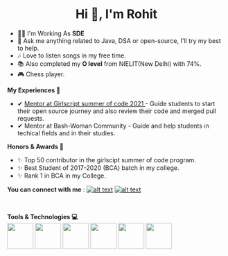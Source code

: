 <h1 align="center">Hi 👋, I'm Rohit</h1>


- 👨‍💻 I'm Working As **SDE** 
- 💬 Ask me anything related to Java, DSA or open-source, I'll try my best to help.
- 🎶 Love to listen songs in my free time.
- 📚 Also completed my **O level** from NIELIT(New Delhi) with 74%.
- 🎮 Chess player.


**My Experiences 🙌**
 - ✔ <a href="https://gssoc.girlscript.tech/" target="blank">Mentor at Girlscript summer of code 2021 </a>- Guide students to start their open source journey and also review their code and merged pull requests.
 - ✔ Mentor at Bash-Woman Community - Guide and help students in techical fields and in their studies.

**Honors & Awards 🏅**
 - ✨ Top 50 contributor in the girlscipt summer of code program.
 - ✨ Best Student of 2017-2020 (BCA) batch in my college.
 - ✨ Rank 1 in BCA in my College.

**You can connect with me** :
<a href="https://www.linkedin.com/in/rohit-kumar-srivastava-41b7b1187/"> ![alt text](https://img.shields.io/badge/-LinkedIn-0e76a8?style=plastic&logo=linkedIn)</a> <a href="https://twitter.com/iam_rksri">![alt text](https://img.shields.io/badge/-Twitter-1DA1F2?style=plastic&logo=Twitter) </a>

<br>

**Tools & Technologies 💻** <br>
<code><img height="60" src="https://user-images.githubusercontent.com/62320661/127477116-a5baab40-4f40-41dc-9d73-9343e90f7624.png"></code>
<code><img height="60" src="https://user-images.githubusercontent.com/62320661/127477147-2159d216-def2-4d3a-b4d6-f816b0282112.png"></code>
<code><img height="60" src="https://user-images.githubusercontent.com/62320661/127477174-bdb5acc1-c33b-440d-b681-f40b9f0a5a1b.png"></code>
<code><img height="60" src="https://user-images.githubusercontent.com/62320661/127477200-e845feb8-b37b-44be-984c-2a7052b23e88.png"></code>
<code><img height="60" src="https://user-images.githubusercontent.com/62320661/127477214-05a61a43-0deb-45aa-888b-bc0097906ccd.png"></code>
<code><img height="60" src="https://user-images.githubusercontent.com/62320661/127477227-6a3ef042-39b6-492a-9164-111d35a0f9a1.png"></code>


